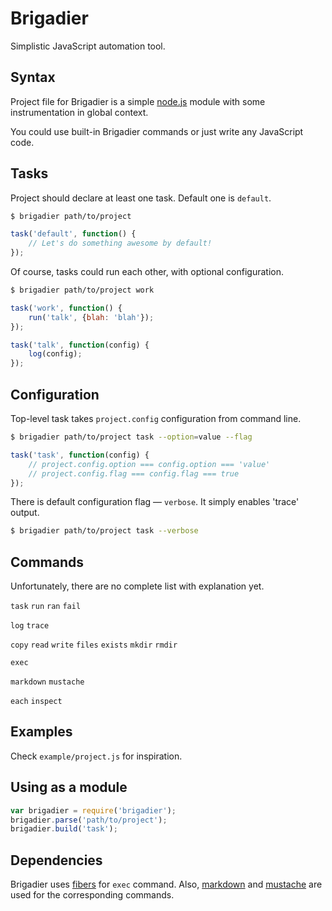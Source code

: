 Brigadier
=========

Simplistic JavaScript automation tool.

Syntax
------

Project file for Brigadier is a simple [node.js](http://nodejs.org/) module with some instrumentation in global context.

You could use built-in Brigadier commands or just write any JavaScript code.

Tasks
-----

Project should declare at least one task. Default one is `default`.

```sh
$ brigadier path/to/project
```
```js
task('default', function() {
	// Let's do something awesome by default!
});
```

Of course, tasks could run each other, with optional configuration.

```sh
$ brigadier path/to/project work
```
```js
task('work', function() {
	run('talk', {blah: 'blah'});
});

task('talk', function(config) {
	log(config);
});
```

Configuration
-------------

Top-level task takes `project.config` configuration from command line.

```sh
$ brigadier path/to/project task --option=value --flag
```
```js
task('task', function(config) {
	// project.config.option === config.option === 'value'
	// project.config.flag === config.flag === true
});
```

There is default configuration flag — `verbose`. It simply enables 'trace' output.

```sh
$ brigadier path/to/project task --verbose
```

Commands
--------

Unfortunately, there are no complete list with explanation yet.

`task`
`run`
`ran`
`fail`

`log`
`trace`

`copy`
`read`
`write`
`files`
`exists`
`mkdir`
`rmdir`

`exec`

`markdown`
`mustache`

`each`
`inspect`

Examples
--------

Check `example/project.js` for inspiration.

Using as a module
-----------------

```js
var brigadier = require('brigadier');
brigadier.parse('path/to/project');
brigadier.build('task');
```

Dependencies
------------

Brigadier uses [fibers](https://www.npmjs.org/package/fibers) for `exec` command.
Also, [markdown](https://www.npmjs.org/package/markdown) and [mustache](https://www.npmjs.org/package/mustache) are used for the corresponding commands.